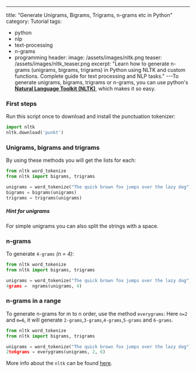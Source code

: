 ---
title: "Generate Unigrams, Bigrams, Trigrams, n-grams etc in Python"
category: Tutorial
tags:
  - python
  - nlp
  - text-processing
  - n-grams
  - programming
header:
  image: /assets/images/nltk.png
  teaser: /assets/images/nltk_teaser.png
excerpt: "Learn how to generate n-grams (unigrams, bigrams, trigrams) in Python using NLTK and custom functions. Complete guide for text processing and NLP tasks."
---To generate unigrams, bigrams, trigrams or n-grams, you can use python's [**Natural Language Toolkit (NLTK)**](https://github.com/nltk/nltk), which makes it so easy.

### First steps

Run this script once to download and install the punctuation tokenizer:

 ```python
 import nltk
 nltk.download('punkt') 
 ```

### Unigrams, bigrams and trigrams

By using these methods you will get the lists for each:

```python
from nltk word_tokenize
from nltk import bigrams, trigrams

unigrams = word_tokenize("The quick brown fox jumps over the lazy dog")
bigrams = bigrams(unigrams)
trigrams = trigrams(unigrams)
```
##### Hint for unigrams
For simple unigrams you can also split the strings with a space.

### n-grams 

To generate `4-grams` *(n = 4)*:

```python
from nltk word_tokenize
from nltk import bigrams, trigrams

unigrams = word_tokenize("The quick brown fox jumps over the lazy dog")
4grams =  ngrams(unigrams, 4)
```

### n-grams in a range

To generate n-grams for m to n order, use the method `everygrams`:
Here `n=2` and `m=6`, it will generate `2-grams`,`3-grams`,`4-grams`,`5-grams` and `6-grams`.
```python
from nltk word_tokenize
from nltk import bigrams, trigrams

unigrams = word_tokenize("The quick brown fox jumps over the lazy dog")
2to6grams = everygrams(unigrams, 2, 6)
```

More info about the `nltk` can be found [here](https://github.com/nltk/nltk/wiki/Frequently-Asked-Questions-(Stackoverflow-Edition)).